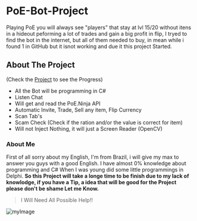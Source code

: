 # PoE-Bot-Project
  Playing PoE you will always see "players" that stay at lvl 15/20 without itens in a hideout peforming a lot of trades and gain a big profit in flip,
I tryed to find the bot in the internet, but all of them needed to buy, in mean while i found 1 in GitHub but it isnot working and due it this project Started.

## About The Project
(Check the [Project](https://github.com/Thugawa/PoE-Bot-Project/projects/1?fullscreen=true) to see the Progress)
* All the Bot will be programming in C#
* Listen Chat
* Will get and read the PoE.Ninja API
* Automatic Invite, Trade, Sell any item, Flip Currency
* Scan Tab's
* Scam Check (Check if the ration and/or the value is correct for item)
* Will not Inject Nothing, it will just a Screen Reader (OpenCV)


### About Me

  First of all sorry about my English, I'm from Brazil, i will give my max to answer you guys with a good English. 
I have almost 0% knowledge about programming and C#
When I was young did some little programmings in Delphi.
**So this Project will take a longe time to be finish due to my lack of knowlodge, if you have a Tip, a idea that will be good for the Project please don't be shame
Let me Know.**

> I Will Need All Possible Help!!

![myImage](https://metodoabr.com.br/franquias/2/41153/editor-html/5598282.gif)

